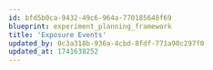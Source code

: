 ```yaml
---
id: bfd5b0ca-9432-49c6-964a-770185648f69
blueprint: experiment_planning_framework
title: 'Exposure Events'
updated_by: 0c3a318b-936a-4cbd-8fdf-771a90c297f0
updated_at: 1741638252
---
```

